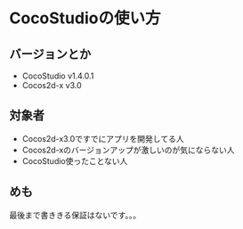 # CocoStudioの使い方

## バージョンとか
- CocoStudio v1.4.0.1
- Cocos2d-x v3.0

## 対象者
- Cocos2d-x3.0ですでにアプリを開発してる人
- Cocos2d-xのバージョンアップが激しいのが気にならない人
- CocoStudio使ったことない人

## めも
最後まで書ききる保証はないです。。。



